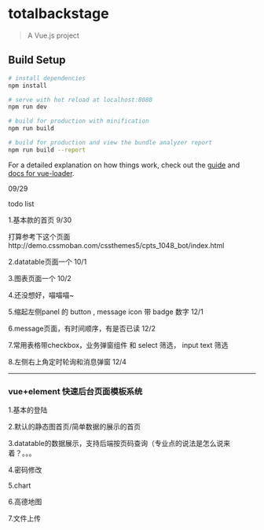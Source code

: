 # totalbackstage

> A Vue.js project

## Build Setup

``` bash
# install dependencies
npm install

# serve with hot reload at localhost:8080
npm run dev

# build for production with minification
npm run build

# build for production and view the bundle analyzer report
npm run build --report
```

For a detailed explanation on how things work, check out the [guide](http://vuejs-templates.github.io/webpack/) and [docs for vue-loader](http://vuejs.github.io/vue-loader).

09/29

todo list

1.基本款的首页 9/30

打算参考下这个页面http://demo.cssmoban.com/cssthemes5/cpts_1048_bot/index.html

2.datatable页面一个 10/1

3.图表页面一个 10/2

4.还没想好，喵喵喵~

5.缩起左侧panel 的 button , message icon 带 badge 数字 12/1

6.message页面，有时间顺序，有是否已读 12/2

7.常用表格带checkbox，业务弹窗组件 和 select 筛选， input text 筛选

8.左侧右上角定时轮询和消息弹窗 12/4

----

### vue+element 快速后台页面模板系统

1.基本的登陆

2.默认的静态图首页/简单数据的展示的首页

3.datatable的数据展示，支持后端按页码查询（专业点的说法是怎么说来着？。。。

4.密码修改

5.chart

6.高德地图

7.文件上传



